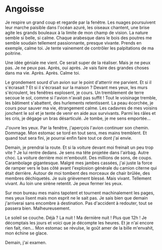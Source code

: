 # Angoisse #

Je respire un grand coup et regarde par la fenêtre. Les nuages poursuivent leur marche paisible dans l'océan azuré, les oiseaux chantent, une brise agite les grands bouleaux à la limite de mon champ de vision. La nature semble si belle, si calme. Chaque arabesque dans le bois des poutres me semble soudain tellement passionnante, presque vivante. Prends en exemple, calme toi. Je tente vainement de contrôler les palpitations de ma poitrine.

Une idée géniale me vient. Ce serait super de la réaliser. Mais je ne peux pas. Je ne peux pas. Après, oui après. Je vais faire des grandes choses dans ma vie. Après. Après. Calme toi.

Le grondement sourd d'un avion sur le point d'atterrir me parvient. Et si il s'écrasait ? Et si il s'écrasait sur la maison ? Devant mes yeux, les murs s'écroulent, les fenêtres explosent, je cours. Un tremblement de terre secoue le sol, comme si l'avion n'avait pas suffit ! Tout le voisinage tremble, les bâtiment s'abattent, des hurlements retentissent. La peau écorchée, je cours pour sauver ma vie, étrangement calme. Les cadavres de mes voisins jonchent le sol et je tente de venir en aide aux survivants. Parmi les râles et les cris, je dégage un bras désarticulé. Je tombe, je me sens emportée...

J'ouvre les yeux. Par la fenêtre, j'aperçois l'avion continuer son chemin. Dommage. Mon estomac se tord en tout sens, mes mains tremblent. Et quand tout sera fini, je pourrai enfin faire tout ce dont j'ai envie.

Demain, je prendrai la route. Et si la voiture devant moi freinait un peu trop vite ? Je lui rentre dedans. Je sens ma tête projetée dans l'airbag. Autre choc. La voiture derrière moi m'emboutit. Des millions de sons, de coups. Carambolage gigantesque. Malgré mes jambes cassées, j'ai juste la force de ramper vers le bas côté avant l'explosion générale du camion citerne qui était derrière. Autour de moi tombent des morceaux de chair brûlée, des membres déchiquetés. Je suis grièvement blessé. Mais vivant. Tellement vivant. Au loin une sirène retentit. Je peux fermer les yeux.

Sur mon bureau mes mains tapotent et tournent machinalement les pages, mes yeux lisent mais mon esprit ne le sait pas. Je sais bien que demain j'arriverai sans encombre à destination. Pas d'accident à redouter, tout se passera bien. Malheureusement.

Le soleil se couche. Déjà ? La nuit ! Ma dernière nuit ! Plus que 12h ! Je décomptais les jours et voici que je décompte les heures. Et je n'ai encore rien fait, rien... Mon estomac se révulse, le goût amer de la bille m'envahit, mon échine se glace.

Demain, j'ai examen.

